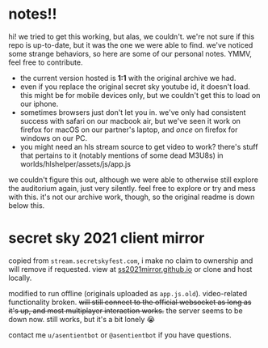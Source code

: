 # notes!!

hi! we tried to get this working, but alas, we couldn't. we're not sure if this repo is up-to-date, but it was the one we were able to find. we've noticed some strange behaviors, so here are some of our personal notes. YMMV, feel free to contribute.

- the current version hosted is **1:1** with the original archive we had.
- even if you replace the original secret sky youtube id, it doesn't load. this might be for mobile devices only, but we couldn't get this to load on our iphone.
- sometimes browsers just don't let you in. we've only had consistent success with safari on our macbook air, but we've seen it work on firefox for macOS on our partner's laptop, and *once* on firefox for windows on our PC.
- you might need an hls stream source to get video to work? there's stuff that pertains to it (notably mentions of some dead M3U8s) in worlds/hlshelper/assets/js/app.js 

we couldn't figure this out, although we were able to otherwise still explore the auditorium again, just very silently. feel free to explore or try and mess with this. it's not our archive work, though, so the original readme is down below this.


# secret sky 2021 client mirror

copied from `stream.secretskyfest.com`, i make no claim to ownership and will remove if requested. view at [ss2021mirror.github.io](https://ss2021mirror.github.io) or clone and host locally.

modified to run offline (originals uploaded as `app.js.old`). video-related functionality broken. ~~will still connect to the official websocket as long as it's up, and most multiplayer interaction works.~~ the server seems to be down now. still works, but it's a bit lonely 😭

contact me `u/asentientbot` or `@asentientbot` if you have questions.